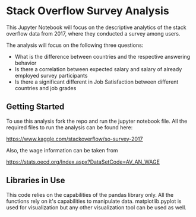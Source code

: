 # Stack Overflow Survey Analysis

This Jupyter Notebook will focus on the descriptive analytics of the stack overflow data from 2017, where they conducted a survey among users.

The analysis will focus on the following three questions:
 - What is the difference between countries and the respective answering behavior
 - Is there a correlation between expected salary and salary of already employed survey participants
 - Is there a significant different in Job Satisfaction between different countries and job grades
 
## Getting Started

To use this analysis fork the repo and run the jupyter notebook file. All the required files to run the analysis can be found here:

https://www.kaggle.com/stackoverflow/so-survey-2017

Also, the wage information can be taken from

https://stats.oecd.org/Index.aspx?DataSetCode=AV_AN_WAGE

## Libraries in Use

This code relies on the capabilities of the pandas library only. All the functions rely on it's capabilities to manipulate data.
matplotlib.pyplot is used for visualization but any other visualization tool can be used as well.
